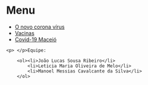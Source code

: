 <!DOCTYPE html>
<!-- saved from url=(0050)file:///C:/Users/cmila/Downloads/1-menu%20(1).html -->
<html lang="pt-br">
<head>
    <meta http-equiv="Content-Type" content="text/html; charset=UTF-8">
    <link rel="shortcut icon" href="file:///C:/Users/cmila/Downloads/favicon.png" type="image/x-icon">
    <meta name="viewport" content="width=device-width, initial-scale=1.0">
    <title> Covid-19 </title>
    <link rel="stylesheet" href="style.css">
</head>
<body>
    <h1>Menu</h1>
        <nav>
            <p> </p><ul><li><a href="file:///C:/Users/cmila/Desktop/projeto%2006.1/Covid-19.html"> O novo corona vírus</a></li>
            <li> <a href="file:///C:/Users/cmila/Desktop/projeto%2006.1/A%20vacina%C3%A7%C3%A3o!.html">Vacinas</a>
            </li>
            <li> <a href="file:///C:/Users/cmila/Desktop/projeto%2006.1/Coronav%C3%ADrus%20Macei%C3%B3.html">Covid-19 Maceió</a></li> </ul><p></p>
        </nav>


    <p> </p>Equipe:
    
        <ol><li>João Lucas Sousa Ribeiro</li>
            <li>Leticia Maria Oliveira de Melo</li>
            <li>Manoel Messias Cavalcante da Silva</li>
        </ol>
    
        


</body>
</html>
